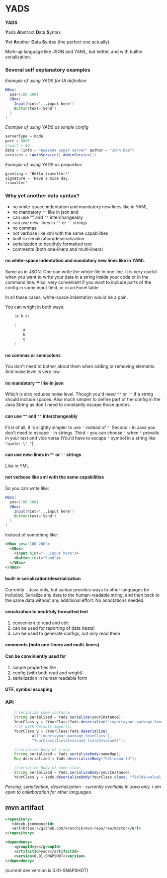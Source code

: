 YADS
=======

**YADS**

**Y**ads **A**bstract **D**ata **S**yntax

**Y**et **A**nother **D**ata **S**yntax (the perfect one actually).


Mark-up language like JSON and YAML, but better, and with builtin serialization.

### Several self explanatory examples

*Example of using YADS for UI definition*
```Java
HBox(
  pos=(100 200)
  VBox(
    Input(hint='...input here')
    Button(text='Send')
  )
)
```
*Example of using YADS as simple config*
```Java
serverType = node
port = 8080
//port = 80
data = (info = "Awesome super server" author = "John Doe")
services = (AuthService() AdminService())
```
*Example of using YADS as properties*
```Java
greeting = 'Hello traveller!'
signature = 'Have a nice day,
travaller'
```
### Why yet another data syntax?

* no white-space indentation and mandatory new lines like in YAML
* no mandatory `""` like in json and
* can use ""  and `''` interchangeably
* can use new-lines in `""` or `''` strings
* no commas
* not verbose like xml with the same capabilities
* built-in serialization/deserialization
* serialization to beutifuly formatted text
* comments (both one-liners and multi-liners)  

#### no white-space indentation and mandatory new lines like in YAML
Same as in JSON. One can write the whole file in one line. It is very useful when you want to write your data in a string inside your code or in the command line. Also, very convenient if you want to include parts of the config in some input field, or in an Excel table.

In all these cases, white-space indentation would be a pain.

You can wright in both ways:
```Java
    (a b c)
    
    (
        a
        b
        c
    )
```

#### no commas or semicolons
  You don't need to bother about them when adding or removing elements.
  And noise level is very low.

#### no mandatory `""` like in json
  Which is also reduces noise level.
  Though you'd need `""` or `''` if a string should include spaces.
  Also much simpler to define part of the config in the Java String as don't need to constantly escape those quotes.

#### can use `""`  and `''` interchangeably
  First of all, it is slightly simpler to use `'` instead of `"`. Second - in Java you don't need to escape `'` in strings. Third - you can choose `'` when `"` prevails in your text and vice versa (You'd have to escape `"` symbol in a string like `"quote: \" "`).
#### can use new-lines in `""` or `''` strings
  Like in YML
#### not verbose like xml with the same capabilities
  So you can write like:
```Java
HBox(
  pos=(100 200)
  VBox(
    Input(hint='...input here')
    Button(text='Send')
  )
)
```
  Instead of something like:
```XML
<HBox pos="100 200">
  <VBox>
    <Input hint="...input here"/>
    <Button text="Send"/>
  </VBox>
</HBox>
```

#### built-in serialization/deserialization
  Currently - Java only, but syntax provides ways to other languages be included.
  Serialize any data to the human-readable string, and then back to the same data without any additional effort.
  No annotations needed.
  
#### serialization to beutifuly formatted text
  1. convenient to read and edit
  1. can be used for reporting of data (tests)
  1. can be used to generate configs, not only read them

#### comments (both one-liners and multi-liners)  

#### Can be conviniently used for
  1. simple properties file
  1. config (with both read and wright)
  1. serialization in human readable form

#### UTF, symbol escaping


### API
```Java
    //serialize some instance
    String serialized = Yads.serialize(yourInstance);
    YourClass y = (YourClass)Yads.deserialize("import=your.package.YourClass YourClass(field1=value1 field2=value2)");
    //or with default imports:
    YourClass y = (YourClass)Yads.deserialize(
            al("import=your.package.YourClass"), 
            "YourClass(field1=value1 field2=value2)");

    //serialize body of a map
    String serialized = Yads.serializeBody(someMap);
    Map deserialized = Yads.deserializeBody("hello=world");

    //serialize body of some class
    String serialized = Yads.serializeBody(yourInstance);
    YourClass y = Yads.deserializeBody(YourClass.class, "field1=value1 field2=value2");
```

  *Parsing, serialization, deserialization - currently available in Java only. I am open to collaboration for other languages.*

## mvn artifact
```xml
<repository>
   <id>yk.jcommon</id>
   <url>https://github.com/kravchik/mvn-repo/raw/master</url>
</repository>

<dependency>
    <groupId>yk</groupId>
    <artifactId>yads</artifactId>
    <version>0.01-SNAPSHOT</version>
</dependency>
```
(current dev version is 0.01-SNAPSHOT)

